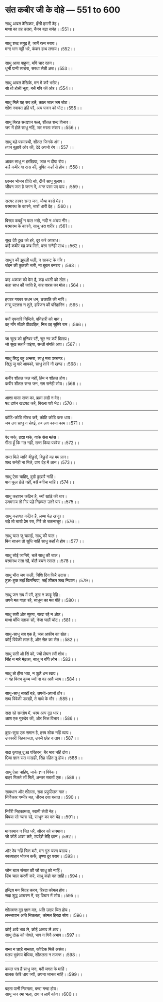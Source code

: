 
# **संत कबीर जी के दोहे — 551 to 600**

साधु आवत देखिकर, हँसी हमारी देह।\
माथा का ग्रह उतरा, नैनन बढ़ा सनेह।।551।।

---

साधु शब्द समुद्र है, जामें रत्न भराय।\
मन्द भाग मट्टी भरे, कंकर हाथ लगाय।।552।।

---

साधु आया पाहुना, माँगे चार रतन।\
धूनी पानी साथरा, सरधा सेती अन्न।।553।।

---

साधु आवत देखिके, मन में करै भरोर।\
सो तो होसी चूह्रा, बसै गाँव की ओर।।554।।

---

साधु मिलै यह सब हलै, काल जाल जम चोट।\
शीश नवावत ढ़हि परै, अघ पावन को पोट।।555।।

---

साधु बिरछ सतज्ञान फल, शीतल शब्द विचार।\
जग में होते साधु नहिं, जर भरता संसार।।556।।

---

साधु बड़े परमारथी, शीतल जिनके अंग।\
तपन बुझावै ओर की, देदे अपनो रंग।।557।।

---

आवत साधु न हरखिया, जात न दीया रोय।\
कहै कबीर वा दास की, मुक्ति कहाँ से होय।।558।।

---

छाजन भोजन प्रीति सो, दीजै साधु बुलाय।\
जीवन जस है जगन में, अन्त परम पद पाय।।559।।

---

सरवर तरवर सन्त जन, चौथा बरसे मेह।\
परमारथ के कारने, चारों धारी देह।।560।।

---

बिरछा कबहुँ न फल भखै, नदी न अंचय नीर।\
परमारथ के कारने, साधु धरा शरीर।।561।।

---

सुख देवै दुख को हरे, दूर करे अपराध।\
कहै कबीर वह कब मिले, परम सनेही साध।।562।।

---

साधुन की झुपड़ी भली, न साकट के गाँव।\
चंदन की कुटकी भली, ना बूबल बनराव।।563।।

---

कह अकाश को फेर है, कह धरती को तोल।\
कहा साध की जाति है, कह पारस का मोल।।564।।

---

हयबर गयबर सधन धन, छत्रपति की नारि।\
तासु पटतरा न तुले, हरिजन की परिहारिन।।565।।

---

क्यों नृपनारि निन्दिये, पनिहारी को मान।\
वह माँग सँवारे पीववहित, नित वह सुमिरे राम।।566।।

---

जा सुख को मुनिवर रटैं, सुर नर करैं विलाप।\
जो सुख सहजै पाईया, सन्तों संगति आप।।567।।

---

साधु सिद्ध बहु अन्तरा, साधु मता परचण्ड।\
सिद्ध जु वारे आपको, साधु तारि नौ खण्ड।।568।।

---

कबीर शीतल जल नहीं, हिम न शीतल होय।\
कबीर शीतल सन्त जन, राम सनेही सोय।।569।।

---

आशा वासा सन्त का, ब्रह्मा लखै न वेद।\
षट दर्शन खटपट करै, बिरला पावै भेद।।570।।

---

कोटि-कोटि तीरथ करै, कोटि कोटि करु धाय।\
जब लग साधु न सेवई, तब लग काचा काम।।571।।

---

वेद थके, ब्रह्मा थके, याके सेस महेस।\
गीता हूँ कि गत नहीं, सन्त किया परवेस।।572।।

---

सन्त मिले जानि बीछुरों, बिछुरों यह मम प्रान।\
शब्द सनेही ना मिले, प्राण देह में आन।।573।।

---

साधु ऐसा चाहिए, दुखै दुखावै नाहिं।\
पान फूल छेड़े नहीं, बसै बगीचा माहिं।।574।।

---

साधु कहावन कठिन है, ज्यों खांड़े की धार।\
डगमगाय तो गिर पड़े निहचल उतरे पार।।575।।

---

साधु कहावत कठिन है, लम्बा पेड़ खजूर।\
चढ़े तो चाखै प्रेम रस, गिरै तो चकनाचूर।।576।।

---

साधु चाल जु चालई, साधु की चाल।\
बिन साधन तो सुधि नाहिं साधु कहाँ ते होय।।577।।

---

साधु सोई जानिये, चलै साधु की चाल।\
परमारथ राता रहै, बोलै बचन रसाल।।578।।

---

साधु भौरा जग कली, निशि दिन फिरै उदास।\
टुक-टुक तहाँ विलम्बिया, जहँ शीतल शब्द निवास।।579।।

---

साधू जन सब में रमैं, दुख न काहू देहि।\
अपने मत गाड़ा रहै, साधुन का मत येहि।।580।।

---

साधु सती और सूरमा, राखा रहै न ओट।\
माथा बाँधि पताक सों, नेजा घालैं चोट।।581।।

---

साधु-साधु सब एक है, जस अफीम का खेत।\
कोई विवेकी लाल है, और सेत का सेत।।582।।

---

साधु सती औ सिं को, ज्यों लेघन त्यौं शोभ।\
सिंह न मारे मेढ़का, साधु न बाँघै लोभ।।583।।

---

साधु तो हीरा भया, न फूटै धन खाय।\
न वह बिनभ कुम्भ ज्यों ना वह आवै जाय।।584।।

---

साधू-साधू सबहीं बड़े, अपनी-अपनी ठौर।\
शब्द विवेकी पारखी, ते माथे के मौर।।585।।

---

सदा रहे सन्तोष में, धरम आप दृढ़ धार।\
आश एक गुरुदेव की, और चित्त विचार।।586।।

---

दुख-सुख एक समान है, हरष शोक नहिं व्याप।\
उपकारी निहकामता, उपजै छोह न ताप।।587।।

---

सदा कृपालु दु:ख परिहरन, बैर भाव नहिं दोय।\
छिमा ज्ञान सत भाखही, सिंह रहित तु होय।।588।।

---

साधु ऐसा चाहिए, जाके ज्ञान विवेक।\
बाहर मिलते सों मिलें, अन्तर सबसों एक।।589।।

---

सावधान और शीलता, सदा प्रफुल्लित गात।\
निर्विकार गम्भीर मत, धीरज दया बसात।।590।।

---

निबैंरी निहकामता, स्वामी सेती नेह।\
विषया सो न्यारा रहे, साधुन का मत येह।।591।।

---

मानपमान न चित धरै, औरन को सनमान।\
जो कोर्ठ आशा करै, उपदेशै तेहि ज्ञान।।592।।

---

और देव नहिं चित्त बसै, मन गुरु चरण बसाय।\
स्वल्पाहार भोजन करूँ, तृष्णा दूर पराय।।593।।

---

जौन चाल संसार की जौ साधु को नाहिं।\
डिंभ चाल करनी करे, साधु कहो मत ताहिं।।594।।

---

इन्द्रिय मन निग्रह करन, हिरदा कोमल होय।\
सदा शुद्ध आचरण में, रह विचार में सोय।।595।।

---

शीलवन्त दृढ़ ज्ञान मत, अति उदार चित होय।\
लज्जावान अति निछलता, कोमल हिरदा सोय।।596।।

---

कोई आवै भाव ले, कोई अभाव लै आव।\
साधु दोऊ को पोषते, भाव न गिनै अभाव।।597।।

---

सन्त न छाड़ै सन्तता, कोटिक मिलै असंत।\
मलय भुवंगय बेधिया, शीतलता न तजन्त।।598।।

---

कमल पत्र हैं साधु जन, बसैं जगत के माहिं।\
बालक केरि धाय ज्यों, अपना जानत नाहिं।।599।।

---

बहता पानी निरमला, बन्दा गन्दा होय।\
साधू जन रमा भला, दाग न लागै कोय।।600।।
